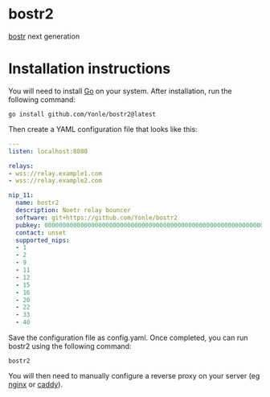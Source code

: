 # bostr2
[bostr](https://github.com/Yonle/bostr) next generation

# Installation instructions
You will need to install [Go](https://go.dev) on your system. After installation, run the following command:
```
go install github.com/Yonle/bostr2@latest
```

Then create a YAML configuration file that looks like this:
```yaml
---
listen: localhost:8080

relays:
- wss://relay.example1.com
- wss://relay.example2.com

nip_11:
  name: bostr2
  description: Noetr relay bouncer
  software: git+https://github.com/Yonle/bostr2
  pubkey: 0000000000000000000000000000000000000000000000000000000000000000
  contact: unset
  supported_nips:
  - 1
  - 2
  - 9
  - 11
  - 12
  - 15
  - 16
  - 20
  - 22
  - 33
  - 40
```

Save the configuration file as config.yaml. Once completed, you can run bostr2 using the following command:
```
bostr2
```

You will then need to manually configure a reverse proxy on your server (eg [nginx](https://nginx.org) or [caddy](https://caddyserver.com)).
